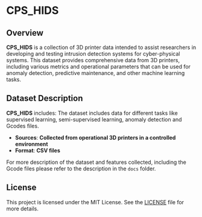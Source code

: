 # CPS_HIDS
## Overview

**CPS_HIDS** is a collection of 3D printer data intended to assist researchers in developing and testing intrusion detection systems for cyber-physical systems. This dataset provides comprehensive data from 3D printers, including various metrics and operational parameters that can be used for anomaly detection, predictive maintenance, and other machine learning tasks.
## Dataset Description

**CPS_HIDS** includes:
The dataset includes data for different tasks like supervised learning, semi-supervised learning, anomaly detection and Gcodes files.


- **Sources**: **Collected from operational 3D printers in a controlled environment**
- **Format**: **CSV files**
  
For more description of the dataset and features collected, including the Gcode files please refer to the description in the `docs` folder.
## License

This project is licensed under the MIT License. See the [LICENSE](LICENSE) file for more details.


